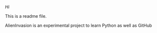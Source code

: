 *Hi*

This is a readme file.

AlienInvasion is an experimental project to learn Python as well as GitHub
